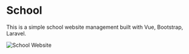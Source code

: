 # School
This is a simple school website management built with Vue, Bootstrap, Laravel.

![School Website](./mockup/mockup.png)
